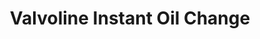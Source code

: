 ---
title: "Valvoline Instant Oil Change"
url: /yuma/valvoline-instant-oil-change/
shop: car repair
---